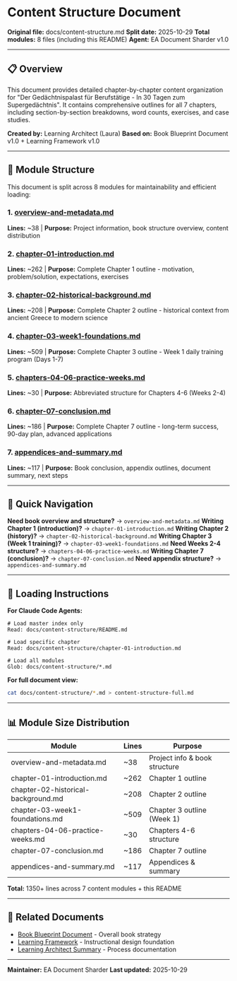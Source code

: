 # Content Structure Document

**Original file:** docs/content-structure.md
**Split date:** 2025-10-29
**Total modules:** 8 files (including this README)
**Agent:** EA Document Sharder v1.0

---

## 📋 Overview

This document provides detailed chapter-by-chapter content organization for "Der Gedächtnispalast für Berufstätige - In 30 Tagen zum Supergedächtnis". It contains comprehensive outlines for all 7 chapters, including section-by-section breakdowns, word counts, exercises, and case studies.

**Created by:** Learning Architect (Laura)
**Based on:** Book Blueprint Document v1.0 + Learning Framework v1.0

---

## 📁 Module Structure

This document is split across 8 modules for maintainability and efficient loading:

### 1. [overview-and-metadata.md](./overview-and-metadata.md)
**Lines:** ~38 | **Purpose:** Project information, book structure overview, content distribution

### 2. [chapter-01-introduction.md](./chapter-01-introduction.md)
**Lines:** ~262 | **Purpose:** Complete Chapter 1 outline - motivation, problem/solution, expectations, exercises

### 3. [chapter-02-historical-background.md](./chapter-02-historical-background.md)
**Lines:** ~208 | **Purpose:** Complete Chapter 2 outline - historical context from ancient Greece to modern science

### 4. [chapter-03-week1-foundations.md](./chapter-03-week1-foundations.md)
**Lines:** ~509 | **Purpose:** Complete Chapter 3 outline - Week 1 daily training program (Days 1-7)

### 5. [chapters-04-06-practice-weeks.md](./chapters-04-06-practice-weeks.md)
**Lines:** ~30 | **Purpose:** Abbreviated structure for Chapters 4-6 (Weeks 2-4)

### 6. [chapter-07-conclusion.md](./chapter-07-conclusion.md)
**Lines:** ~186 | **Purpose:** Complete Chapter 7 outline - long-term success, 90-day plan, advanced applications

### 7. [appendices-and-summary.md](./appendices-and-summary.md)
**Lines:** ~117 | **Purpose:** Book conclusion, appendix outlines, document summary, next steps

---

## 🧭 Quick Navigation

**Need book overview and structure?** → `overview-and-metadata.md`
**Writing Chapter 1 (introduction)?** → `chapter-01-introduction.md`
**Writing Chapter 2 (history)?** → `chapter-02-historical-background.md`
**Writing Chapter 3 (Week 1 training)?** → `chapter-03-week1-foundations.md`
**Need Weeks 2-4 structure?** → `chapters-04-06-practice-weeks.md`
**Writing Chapter 7 (conclusion)?** → `chapter-07-conclusion.md`
**Need appendix structure?** → `appendices-and-summary.md`

---

## 🤖 Loading Instructions

**For Claude Code Agents:**
```
# Load master index only
Read: docs/content-structure/README.md

# Load specific chapter
Read: docs/content-structure/chapter-01-introduction.md

# Load all modules
Glob: docs/content-structure/*.md
```

**For full document view:**
```bash
cat docs/content-structure/*.md > content-structure-full.md
```

---

## 📊 Module Size Distribution

| Module | Lines | Purpose |
|--------|-------|---------|
| overview-and-metadata.md | ~38 | Project info & book structure |
| chapter-01-introduction.md | ~262 | Chapter 1 outline |
| chapter-02-historical-background.md | ~208 | Chapter 2 outline |
| chapter-03-week1-foundations.md | ~509 | Chapter 3 outline (Week 1) |
| chapters-04-06-practice-weeks.md | ~30 | Chapters 4-6 structure |
| chapter-07-conclusion.md | ~186 | Chapter 7 outline |
| appendices-and-summary.md | ~117 | Appendices & summary |

**Total:** 1350+ lines across 7 content modules + this README

---

## 🔗 Related Documents

- [Book Blueprint Document](../book-blueprint.md) - Overall book strategy
- [Learning Framework](../learning-framework.md) - Instructional design foundation
- [Learning Architect Summary](../learning-architect-summary.md) - Process documentation

---

**Maintainer:** EA Document Sharder
**Last updated:** 2025-10-29
